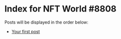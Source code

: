 # Index for NFT World #8808
Posts will be displayed in the order below:

- [Your first post](./001-first.md)

